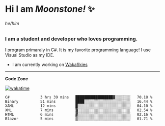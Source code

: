 
<!--
**MoonstoneStudios/MoonstoneStudios** is a ✨ _special_ ✨ repository because its `README.md` (this file) appears on your GitHub profile.

Here are some ideas to get you started:

- 🔭 I’m currently working on ...
- 🌱 I’m currently learning ...
- 👯 I’m looking to collaborate on ...
- 🤔 I’m looking for help with ...
- 💬 Ask me about ...
- 📫 How to reach me: ...
- 😄 Pronouns: ...
- ⚡ Fun fact: ...
-->

# Hi I am _Moonstone!_  ✨
###### he/him
### I am a student and developer who loves programming.

I program primaraly in C#. It is my favorite programming language! I use Visual Studio as my IDE.

- I am currently working on [WakaSkies](https://github.com/MoonstoneStudios/WakaSkies)

---

**Code Zone**


[![wakatime](https://wakatime.com/badge/user/35c755da-7226-42ef-89f9-892c03fbcf7e.svg?style=for-the-badge)](https://wakatime.com/@35c755da-7226-42ef-89f9-892c03fbcf7e)
<!--START_SECTION:waka-->

```text
C#              3 hrs 39 mins   █████████████████▓░░░░░░░   70.18 %
Binary          51 mins         ████░░░░░░░░░░░░░░░░░░░░░   16.44 %
XAML            12 mins         █░░░░░░░░░░░░░░░░░░░░░░░░   04.10 %
XML             7 mins          ▓░░░░░░░░░░░░░░░░░░░░░░░░   02.54 %
HTML            6 mins          ▓░░░░░░░░░░░░░░░░░░░░░░░░   02.16 %
Blazor          5 mins          ▒░░░░░░░░░░░░░░░░░░░░░░░░   01.71 %
```

<!--END_SECTION:waka-->
